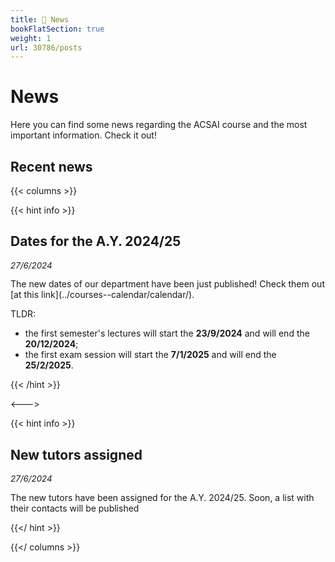 ```yaml
---
title: 📰 News
bookFlatSection: true
weight: 1
url: 30786/posts
---
```


# News

Here you can find some news regarding the ACSAI course and the most important information. Check it out!

## Recent news

{{< columns >}}

{{< hint info >}}

## Dates for the A.Y. 2024/25
<p style="font-size: 10pt"><i>27/6/2024</i></p>
The new dates of our department have been just published! Check them out [at this link](../courses--calendar/calendar/).

TLDR:
 - the first semester's lectures will start the **23/9/2024** and will end the **20/12/2024**;
 - the first exam session will start the **7/1/2025** and will end the **25/2/2025**.

{{< /hint >}}

<--->

{{< hint info >}}

## New tutors assigned
<p style="font-size: 10pt"><i>27/6/2024</i></p>

The new tutors have been assigned for the A.Y. 2024/25. Soon, a list with their contacts will be published

{{</ hint >}}

{{</ columns >}}
